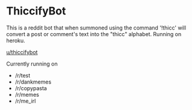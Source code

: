 # ThiccifyBot

This is a reddit bot that when summoned using the command '!thicc' will convert a post or comment's text into
the "thicc" alphabet. Running on heroku.

[u/thiccifybot](https://www.reddit.com/user/thiccifybot/comments)

Currently running on
- /r/test
- /r/dankmemes
- /r/copypasta
- /r/memes
- /r/me_irl
